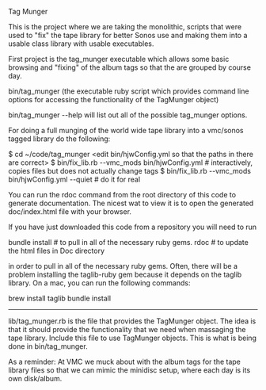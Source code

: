 Tag Munger

This is the project where we are taking the monolithic, scripts that
were used to "fix" the tape library for better Sonos use and making 
them into a usable class library with usable executables.

First project is the tag_munger executable which allows some basic browsing
and "fixing" of the album tags so that the are grouped by course day.

bin/tag_munger (the executable ruby script which provides command line options 
for accessing the functionality of the TagMunger object)

bin/tag_munger --help 
will list out all of the possible tag_munger options.

For doing a full munging of the world wide tape library into a vmc/sonos tagged
library do the following:

$ cd ~/code/tag_munger
<edit bin/hjwConfig.yml so that the paths in there are correct>
$ bin/fix_lib.rb --vmc_mods bin/hjwConfig.yml  # interactively, copies files but does not actually change tags
$ bin/fix_lib.rb --vmc_mods bin/hjwConfig.yml --quiet # do it for real

You can run the rdoc command from the root directory of this code to generate
documentation. The nicest wat to view it is to open the generated doc/index.html
file with your browser.

If you have just downloaded this code from a repository you will need to run

bundle install #  to pull in all of the necessary ruby gems.
rdoc # to update the html files in Doc directory

in order to pull in all of the necessary ruby gems.
Often, there will be a problem installing the taglib-ruby gem because it
depends on the taglib library. On a mac, you can run the following commands:

brew install taglib
bundle install

--------------
lib/tag_munger.rb is the file that provides the TagMunger object. The idea
is that it should provide the functionality that we need when massaging the
tape library. Include this file to use TagMunger objects. This is what
is being done in bin/tag_munger.


As a reminder: At VMC we muck about with the album tags for the tape library 
files so that we can mimic the minidisc setup, where each day 
is its own disk/album.

